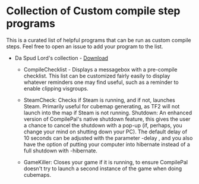 # Collection of Custom compile step programs
This is a curated list of helpful programs that can be run as custom compile steps. Feel free to open an issue to add your program to the list.

- Da Spud Lord's collection - [Download](https://tf2maps.net/posts/453521/)
  - CompileChecklist - Displays a messagebox with a pre-compile checklist. 
  This list can be customized fairly easily to display whatever reminders one may find useful, such as a reminder to enable clipping visgroups.
  
  - SteamCheck: Checks if Steam is running, and if not, launches Steam. 
  Primarily useful for cubemap generating, as TF2 will not launch into the map if Steam is not running.
  Shutdown: An enhanced version of CompilePal's native shutdown feature, this gives the user a chance to cancel the shutdown with a pop-up (if, perhaps, you change your mind on shutting down your PC). 
  The default delay of 10 seconds can be adjusted with the parameter -delay <seconds>, 
  and you also have the option of putting your computer into hibernate instead of a full shutdown with -hibernate.
  
  - GameKiller: Closes your game if it is running, to ensure CompilePal doesn't try to launch a second instance of the game when doing cubemaps.
